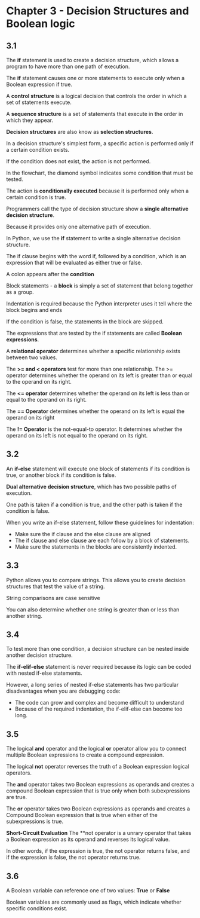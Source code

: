 # **Chapter 3 - Decision Structures and Boolean logic**
## **3.1**
The **if** statement is used to create a decision structure, which allows a program to have more than one path of execution.

The **if** statement causes one or more statements to execute only when a Boolean expression if true.

A **control structure** is a logical decision that controls the order in which a set of statements execute.

A **sequence structure** is a set of statements that execute in the order in which they appear.

**Decision structures** are also know as **selection structures**.

In a decision structure's simplest form, a specific action is performed only if a certain condition exists.

If the condition does not exist, the action is not performed.

In the flowchart, the diamond symbol indicates some condition that must be tested.

The action is **conditionally executed** because it is performed only when a certain condition is true.

Programmers call the type of decision structure show a **single alternative decision structure**.

Because it provides only one alternative path of execution.

In Python, we use the **if** statement to write a single alternative decision structure.

The if clause begins with the word if, followed by a condition, which is an expression that will be evaluated as either true or false.

A colon appears after the **condition**

Block statements - a **block** is simply a set of statement that belong together as a group.

Indentation is required because the Python interpreter uses it tell where the block begins and ends

If the condition is false, the statements in the block are skipped.

The expressions that are tested by the if statements are called **Boolean expressions**.

A **relational operator** determines whether a specific relationship exists between two values.

The **>= and < operators** test for more than one relationship. The >= operator determines whether the operand on its left is greater than or equal to the operand on its right.

The **<= operator** determines whether the operand on its left is less than or equal to the operand on its right.

The **== Operator** determines whether the operand on its left is equal the operand on its right

The **!= Operator** is the not-equal-to operator. It determines whether the operand on its left is not equal to the operand on its right.

## **3.2**
An **if-else** statement will execute one block of statements if its condition is true, or another block if its condition is false.

**Dual alternative decision structure**, which has two possible paths of execution.

One path is taken if a condition is true, and the other path is taken if the condition is false.

When you write an if-else statement, follow these guidelines for indentation:
* Make sure the if clause and the else clause are aligned
* The if clause and else clause are each follow by a block of statements.
* Make sure the statements in the blocks are consistently indented.

## **3.3**
Python allows you to compare strings. This allows you to create decision structures that test the value of a string.

String comparisons are case sensitive

You can also determine whether one string is greater than or less than another string.

## **3.4**
To test more than one condition, a decision structure can be nested inside another decision structure.

The **if-elif-else** statement is never required because its logic can be coded with nested if-else statements.

However, a long series of nested if-else statements has two particular disadvantages when you are debugging code:
* The code can grow and complex and become difficult to understand
* Because of the required indentation, the if-elif-else can become too long.

## **3.5**
The logical **and** operator and the logical **or** operator allow you to connect multiple Boolean expressions to create a compound expression.

The logical **not** operator reverses the truth of a Boolean expression logical operators.

The **and** operator takes two Boolean expressions as operands and creates a compound Boolean expression that is true only when both subexpressions are true.

The **or** operator takes two Boolean expressions as operands and creates a Compound Boolean expression that is true when either of the subexpressions is true.

**Short-Circuit Evaluation**
The **not operator is a unrary operator that takes a Boolean expression as its operand and reverses its logical value.

In other words, if the expression is true, the not operator returns false, and if the expression is false, the not operator returns true.

## **3.6**
A Boolean variable can reference one of two values: **True** or **False**

Boolean variables are commonly used as flags, which indicate whether specific conditions exist.